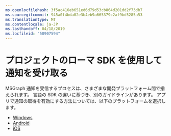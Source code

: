 ```yaml
---
ms.openlocfilehash: 3f5ac416eb651ed6d79d53cb864d201dd2f73db7
ms.sourcegitcommit: 945a0f4bda02e3b4eb9a665379c2af9bd5285a53
ms.translationtype: MT
ms.contentlocale: ja-JP
ms.lasthandoff: 04/18/2019
ms.locfileid: "58907594"
---
```

# <a name="receiving-notifications-using-the-project-rome-sdk"></a>プロジェクトのローマ SDK を使用して通知を受け取る

MSGraph 通知を受信するプロセスは、さまざまな開発プラットフォーム間で揃えられます。 言語の SDK の違いに基づき、別のガイドラインがあります。 アプリで通知の取得を有効にする方法については、以下のプラットフォームを選択します。

* [Windows](how-to-guide-for-windows.md)
* [Android](how-to-guide-for-android.md)
* [iOS](how-to-guide-for-ios.md)